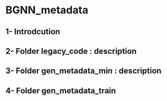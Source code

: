 # BGNN_metadata

## 1- Introdcution


## 2- Folder legacy_code : description


## 3- Folder gen_metadata_min : description

## 4- Folder gen_metadata_train
